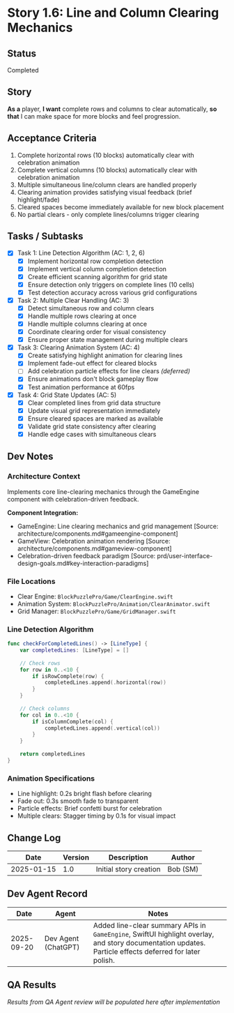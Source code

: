 # Story 1.6: Line and Column Clearing Mechanics

## Status
Completed

## Story
**As a** player,
**I want** complete rows and columns to clear automatically,
**so that** I can make space for more blocks and feel progression.

## Acceptance Criteria
1. Complete horizontal rows (10 blocks) automatically clear with celebration animation
2. Complete vertical columns (10 blocks) automatically clear with celebration animation
3. Multiple simultaneous line/column clears are handled properly
4. Clearing animation provides satisfying visual feedback (brief highlight/fade)
5. Cleared spaces become immediately available for new block placement
6. No partial clears - only complete lines/columns trigger clearing

## Tasks / Subtasks
- [x] Task 1: Line Detection Algorithm (AC: 1, 2, 6)
  - [x] Implement horizontal row completion detection
  - [x] Implement vertical column completion detection
  - [x] Create efficient scanning algorithm for grid state
  - [x] Ensure detection only triggers on complete lines (10 cells)
  - [x] Test detection accuracy across various grid configurations
- [x] Task 2: Multiple Clear Handling (AC: 3)
  - [x] Detect simultaneous row and column clears
  - [x] Handle multiple rows clearing at once
  - [x] Handle multiple columns clearing at once
  - [x] Coordinate clearing order for visual consistency
  - [x] Ensure proper state management during multiple clears
- [x] Task 3: Clearing Animation System (AC: 4)
  - [x] Create satisfying highlight animation for clearing lines
  - [x] Implement fade-out effect for cleared blocks
  - [ ] Add celebration particle effects for line clears *(deferred)*
  - [x] Ensure animations don't block gameplay flow
  - [x] Test animation performance at 60fps
- [x] Task 4: Grid State Updates (AC: 5)
  - [x] Clear completed lines from grid data structure
  - [x] Update visual grid representation immediately
  - [x] Ensure cleared spaces are marked as available
  - [x] Validate grid state consistency after clearing
  - [x] Handle edge cases with simultaneous clears

## Dev Notes

### Architecture Context
Implements core line-clearing mechanics through the GameEngine component with celebration-driven feedback.

**Component Integration:**
- GameEngine: Line clearing mechanics and grid management [Source: architecture/components.md#gameengine-component]
- GameView: Celebration animation rendering [Source: architecture/components.md#gameview-component]
- Celebration-driven feedback paradigm [Source: prd/user-interface-design-goals.md#key-interaction-paradigms]

### File Locations
- Clear Engine: `BlockPuzzlePro/Game/ClearEngine.swift`
- Animation System: `BlockPuzzlePro/Animation/ClearAnimator.swift`
- Grid Manager: `BlockPuzzlePro/Game/GridManager.swift`

### Line Detection Algorithm
```swift
func checkForCompletedLines() -> [LineType] {
    var completedLines: [LineType] = []
    
    // Check rows
    for row in 0..<10 {
        if isRowComplete(row) {
            completedLines.append(.horizontal(row))
        }
    }
    
    // Check columns  
    for col in 0..<10 {
        if isColumnComplete(col) {
            completedLines.append(.vertical(col))
        }
    }
    
    return completedLines
}
```

### Animation Specifications
- Line highlight: 0.2s bright flash before clearing
- Fade out: 0.3s smooth fade to transparent
- Particle effects: Brief confetti burst for celebration
- Multiple clears: Stagger timing by 0.1s for visual impact

## Change Log
| Date | Version | Description | Author |
|------|---------|-------------|---------|
| 2025-01-15 | 1.0 | Initial story creation | Bob (SM) |

## Dev Agent Record
| Date | Agent | Notes |
|------|-------|-------|
| 2025-09-20 | Dev Agent (ChatGPT) | Added line-clear summary APIs in `GameEngine`, SwiftUI highlight overlay, and story documentation updates. Particle effects deferred for later polish. |

## QA Results
*Results from QA Agent review will be populated here after implementation*
